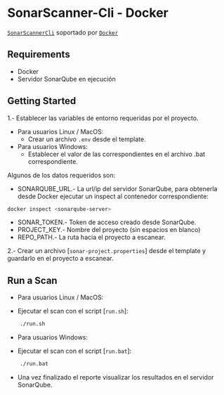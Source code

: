 # SonarScanner-Cli - Docker

[`SonarScannerCli`](https://docs.sonarsource.com/sonarqube/latest/analyzing-source-code/scanners/sonarscanner/) soportado por [`Docker`](https://www.docker.com)

## Requirements

- Docker
- Servidor SonarQube en ejecución

## Getting Started

1.- Establecer las variables de entorno requeridas por el proyecto.
- Para usuarios Linux / MacOS:
    * Crear un archivo `.env` desde el template. 
- Para usuarios Windows:
    * Establecer el valor de las <variables> correspondientes en el archivo .bat correspondiente.

Algunos de los datos requeridos son:
+ SONARQUBE_URL.- La url/ip del servidor SonarQube, para obtenerla desde Docker ejecutar un inspect al contenedor correspondiente:

```bash
docker inspect <sonarqube-server>
```

+ SONAR_TOKEN.- Token de acceso creado desde SonarQube.
+ PROJECT_KEY.- Nombre del proyecto (sin espacios en blanco)
+ REPO_PATH.- La ruta hacia el proyecto a escanear.

2.- Crear un archivo [`sonar-project.properties`] desde el template y guardarlo en el proyecto a escanear.

## Run a Scan

- Para usuarios Linux / MacOS:
* Ejecutar el scan con el script [`run.sh`]:

```bash
    ./run.sh
```
- Para usuarios Windows:
* Ejecutar el scan con el script [`run.bat`]:
```bash
    ./run.bat
```
- Una vez finalizado el reporte visualizar los resultados en el servidor SonarQube.
